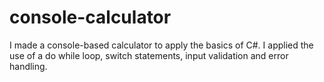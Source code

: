 # console-calculator
I made a console-based calculator to apply the basics of C#.
I applied the use of a do while loop, switch statements, input validation and error handling. 

